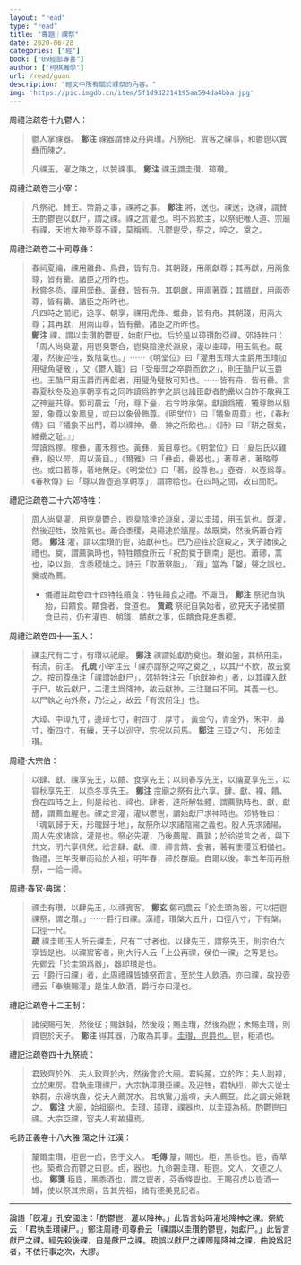 ```yaml
---
layout: "read"
type: "read"
title: "專題｜祼祭"
date: 2020-06-28
categories: ["經"]
book: ["09經部專書"]
author: ["柯棋瀚學"]
url: /read/guan
description: "經文中所有關於祼祭的內容。"
img: 'https://pic.imgdb.cn/item/5f1d932214195aa594da4bba.jpg'
---
```


<v>周禮注疏</v>卷十九<v>鬱人</v>：

> 鬱人掌祼器。 **鄭注** 祼器謂彝及舟與瓚。凡祭祀、賔客之祼事，和鬱鬯以實彝而陳之。
>
> 凡祼玉，濯之陳之，以贊祼事。 **鄭注** 祼玉謂圭瓚、璋瓚。

<v>周禮注疏</v>卷三<v>小宰</v>：

> 凡祭祀、賛王、幣爵之事，祼將之事。 **鄭注** 將，送也。祼送，送祼，謂賛王酌鬱鬯以獻尸，謂之祼。祼之言灌也。明不爲飲主，以祭祀唯人道、宗廟有祼，天地大神至尊不祼，莫稱焉。凡鬱鬯受，祭之，啐之，奠之。

<v>周禮注疏</v>卷二十<v>司尊彝</v>：

> 春祠夏禴，祼用雞彝、鳥彝，皆有舟。其朝踐，用兩獻尊；其再獻，用兩象尊，皆有罍。諸臣之所昨也。   
> 秋嘗冬烝，祼用斝彝、黃彝，皆有舟。其朝獻，用兩著尊；其饋獻，用兩壺尊，皆有罍。諸臣之所昨也。    
> 凡四時之間祀，追享、朝享，祼用虎彝、蜼彝，皆有舟。其朝踐，用兩大尊；其再獻，用兩山尊，皆有罍。諸臣之所昨也。    
>  **鄭注** 祼，謂以圭瓚酌鬱鬯，始獻尸也。后於是以璋瓚酌亞祼。<v>郊特牲</v>曰：「周人尚臭灌，用鬯臭鬱合，鬯臭陰達於淵泉，灌以圭璋，用玉氣也。既灌，然後迎牲，致陰氣也。」⋯⋯《明堂位》曰「灌用玉瓚大圭爵用玉琖加用璧角璧散」，又《鬱人職》曰「受舉斝之卒爵而飲之」，則王酳尸以玉爵也。王酳尸用玉爵而再獻者，用璧角璧散可知也。⋯⋯皆有舟，皆有罍。言春夏秋冬及追享朝享有之同昨讀爲酢字之誤也諸臣獻者酌罍以自酢不敢與王之神靈共尊。鄭司農云「舟，尊下臺，若今時承槃。獻讀爲犧，犧尊飾以翡翠，象尊以象鳳皇，或曰以象骨飾尊。《明堂位》曰『犧象周尊』也，《春秋傳》曰『犧象不出門，尊以祼神。罍，神之所飲也。』《詩》曰『缾之罄矣，維罍之耻。』」    
> 斝讀爲稼。稼彝，畫禾稼也。黃彝，黃目尊也。《明堂位》曰「夏后氏以雞彝，殷以斝，周以黃目。」《爾雅》曰「彝卣，罍器也。」著尊者，著略尊也。或曰著尊，著地無足。《明堂位》曰「著，殷尊也。」壺者，以壺爲尊。《春秋傳》曰「尊以魯壺追享朝享」，謂禘祫也。在四時之間，故曰間祀。

<v>禮記注疏</v>卷二十六<v>郊特牲</v>：

> 周人尚臭灌，用鬯臭鬱合，鬯臭陰達於淵泉，灌以圭璋，用玉氣也。既灌，然後迎牲，致陰氣也。蕭合黍稷，臭陽達於牆屋。故既奠，然後焫蕭合羶薌。 **鄭注** 灌，謂以圭瓚酌鬯，始獻神也。已乃迎牲於庭殺之，天子諸侯之禮也。奠，謂薦孰時也，<v>特牲饋食</v>所云「祝酌奠于鉶南」是也。蕭薌，蒿也，染以脂，含黍稷燒之。詩云「取蕭祭脂」，「羶」當為「馨」聲之誤也。奠或為薦。
>
> - <v>儀禮註疏</v>卷四十四<v>特牲饋食</v>：特牲饋食之禮。不諏日。 **鄭注** 祭祀自孰始，曰饋食。饋食者，食道也。 **賈疏** 祭祀自孰始者，欲見天子諸侯饋食已前，仍有灌鬯、朝踐、饋獻之事，但饋食見進黍稷。

<v>周禮注疏</v>卷四十一<v>玉人</v>：

> 祼圭尺有二寸，有瓚以祀廟。 **鄭注** 祼謂始獻酌奠也。瓚如盤，其柄用圭，有流，前注。 **孔疏** <v>小宰</v>注云「祼亦謂祭之啐之奠之」，以其尸不飲，故云奠之。按<v>司尊彝</v>注「祼謂始獻尸」，<v>郊特牲</v>注云「始獻神也」者，以其祼入獻于尸，故云獻尸，二灌主爲降神，故云獻神。三注雖曰不同，其義一也。   
> 以尸執之向外祭，乃注之，故云「有流前注」也。
>
> 大璋、中璋九寸，邊璋七寸，射四寸，厚寸， 黃金勺，青金外，朱中，鼻寸，衡四寸，有繅，天子以巡守，宗祝以前馬。 **鄭注** 三璋之勺， 形如圭瓚。

<v>周禮·大宗伯</v>：

> 以肆、獻、祼享先王，以饋、食享先王；以祠春享先王，以禴夏享先王，以甞秋享先王，以烝冬享先王。 **鄭注** 宗廟之祭有此六享。肆、獻、裸、饋、食在四時之上，則是祫也、禘也。肆者，進所解牲體，謂薦孰時也。獻，獻醴，謂薦血腥也。祼之言灌，灌以鬱鬯，謂始獻尸求神時也。<v>郊特牲</v>曰：「魂氣歸于天，形魄歸于地」，故祭所以求諸陰陽之義也。殷人先求諸陽，周人先求諸陰，灌是也。祭必先灌，乃後薦腥、薦孰；於祫逆言之者，與下共文，明六享俱然。祫言肆、獻、祼，禘言饋、食者，著有黍稷互相備也。魯禮，三年喪畢而祫於大祖，明年春，禘於群廟。自爾以後，率五年而再殷祭，一祫一禘。

<v>周禮·春官·典瑞</v>：

> 祼圭有瓚，以肆先王，以祼賓客。 **鄭玄** 鄭司農云「於圭頭為器，可以挹鬯祼祭，謂之瓚。」⋯⋯爵行曰祼。漢禮，瓚槃大五升，口徑八寸，下有槃，口徑一尺。   
>  **疏** 祼圭即<v>玉人</v>所云祼圭，尺有二寸者也。以肆先王，謂祭先王，則宗伯六享皆是也。以祼賔客者，則<v>大行人</v>云「上公再祼，侯伯一祼」之等是也。   
> 先鄭云「於圭頭爲器」，器即瓚是也。    
> 云「爵行曰祼」者，此周禮祼皆據祭而言，至於生人飲酒，亦曰祼，故<v>投壺禮</v>云「奉觴賜灌」是生人飲酒，爵行亦曰灌也。

<v>禮記注疏</v>卷十二<v>王制</v>：

> 諸侯賜弓矢，然後征；賜鈇鉞，然後殺；賜圭瓚，然後為鬯；未賜圭瓚，則資鬯於天子。 **鄭注** 得其器，乃敢為其事。<u>圭瓚，鬯爵也。</u>鬯，秬酒也。

<v>禮記注疏</v>卷四十九<v>祭統</v>：

> 君致齊於外，夫人致齊於內，然後會於大廟。君純冕，立於阼；夫人副褘，立於東房。君執圭瓚祼尸，大宗執璋瓚亞祼。及迎牲，君執紖，卿大夫從士執芻，宗婦執盎，從夫人薦涗水。君執鸞刀羞嚌，夫人薦豆。此之謂夫婦親之。 **鄭注** 大廟，始祖廟也。圭瓚、璋瓚，祼器也，以圭璋為柄。酌鬱鬯曰祼。大宗亞祼，容夫人有故攝焉。

<v>毛詩正義</v>卷十八<v>大雅·蕩之什·江漢</v>：

> 釐爾圭瓚，秬鬯一卣，告于文人。 **毛傳** 釐，賜也。秬，黑黍也。鬯，香草也。築煮合而鬱之曰鬯。卣，器也。九命錫圭瓚、秬鬯。文人，文德之人也。 **鄭箋** 秬鬯，黑黍酒也，謂之鬯者，芬香條鬯也。王賜召虎以鬯酒一罇，使以祭其宗廟，告其先祖，諸有德美見記者。

----

論語「旣灌」孔安國注：「酌鬱鬯，灌以降神。」此皆言始時灌地降神之祼。<v>祭統</v>云：「君執圭瓚祼尸。」鄭注<v>周禮·司尊彜</v>云「祼謂以圭瓚酌鬱鬯，始獻尸。」此皆言獻尸之祼。經先殺後祼，自是獻尸之祼。疏誤以獻尸之祼即是降神之祼，曲說爲記者，不依行事之次，大謬。